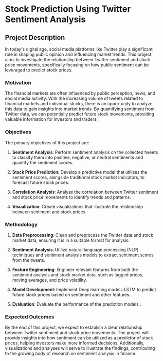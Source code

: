 # Stock Prediction Using Twitter Sentiment Analysis

## Project Description

In today's digital age, social media platforms like Twitter play a significant role in shaping public opinion and influencing market trends. This project aims to investigate the relationship between Twitter sentiment and stock price movements, specifically focusing on how public sentiment can be leveraged to predict stock prices.

### Motivation

The financial markets are often influenced by public perception, news, and social media activity. With the increasing volume of tweets related to financial markets and individual stocks, there is an opportunity to analyze this data to gain insights into market trends. By quantifying sentiment from Twitter data, we can potentially predict future stock movements, providing valuable information for investors and traders.

### Objectives

The primary objectives of this project are:

1. **Sentiment Analysis**: Perform sentiment analysis on the collected tweets to classify them into positive, negative, or neutral sentiments and quantify the sentiment scores.

2. **Stock Price Prediction**: Develop a predictive model that utilizes the sentiment scores, alongside traditional stock market indicators, to forecast future stock prices.

3. **Correlation Analysis**: Analyze the correlation between Twitter sentiment and stock price movements to identify trends and patterns.

4. **Visualization**: Create visualizations that illustrate the relationship between sentiment and stock prices.

### Methodology

1. **Data Preprocessing**: Clean and preprocess the Twitter data and stock market data, ensuring it is in a suitable format for analysis.

2. **Sentiment Analysis**: Utilize natural language processing (NLP) techniques and sentiment analysis models to extract sentiment scores from the tweets.

3. **Feature Engineering**: Engineer relevant features from both the sentiment analysis and stock market data, such as lagged prices, moving averages, and price volatility.

4. **Model Development**: Implement Deep learning models LSTM to predict future stock prices based on sentiment and other features.

5. **Evaluation**: Evaluate the performance of the prediction models .

### Expected Outcomes

By the end of this project, we expect to establish a clear relationship between Twitter sentiment and stock price movements. The project will provide insights into how sentiment can be utilized as a predictor of stock prices, helping investors make more informed decisions. Additionally, visualizations and analyses will serve to illustrate the findings, contributing to the growing body of research on sentiment analysis in finance.
